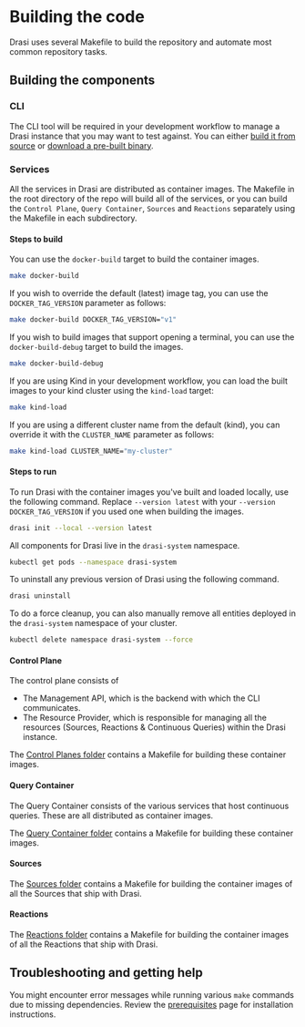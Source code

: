 # Building the code

Drasi uses several Makefile to build the repository and automate most common repository tasks.


## Building the components

### CLI

The CLI tool will be required in your development workflow to manage a Drasi instance that you may want to test against. You can either [build it from source](../../../../cli/) or [download a pre-built binary](https://github.com/drasi-project/drasi-platform/releases).

### Services

All the services in Drasi are distributed as container images.  The Makefile in the root directory of the repo will build all of the services, or you can build the `Control Plane`, `Query Container`, `Sources` and `Reactions` separately using the Makefile in each subdirectory. 

#### Steps to build

You can use the `docker-build` target to build the container images.

```sh
make docker-build
```

If you wish to override the default (latest) image tag, you can use the `DOCKER_TAG_VERSION` parameter as follows:

```sh
make docker-build DOCKER_TAG_VERSION="v1"
```

If you wish to build images that support opening a terminal, you can use the `docker-build-debug` target to build the images. 
```sh
make docker-build-debug
```

If you are using Kind in your development workflow, you can load the built images to your kind cluster using the `kind-load` target:

```sh
make kind-load
```

If you are using a different cluster name from the default (kind), you can override it with the `CLUSTER_NAME` parameter as follows:

```sh
make kind-load CLUSTER_NAME="my-cluster"
```

#### Steps to run

To run Drasi with the container images you've built and loaded locally, use the following command. Replace `--version latest` with your `--version DOCKER_TAG_VERSION` if you used one when building the images.

```sh
drasi init --local --version latest
```

All components for Drasi live in the `drasi-system` namespace.

```sh
kubectl get pods --namespace drasi-system
```

To uninstall any previous version of Drasi using the following command.

```sh
drasi uninstall
```

To do a force cleanup, you can also manually remove all entities deployed in the `drasi-system` namespace of your cluster.

```sh
kubectl delete namespace drasi-system --force
```

#### Control Plane

The control plane consists of 
- The Management API, which is the backend with which the CLI communicates.
- The Resource Provider, which is responsible for managing all the resources (Sources, Reactions & Continuous Queries) within the Drasi instance.

The [Control Planes folder](../../../../control-planes/) contains a Makefile for building these container images.


#### Query Container

The Query Container consists of the various services that host continuous queries.  These are all distributed as container images.

The [Query Container folder](../../../../query-container/) contains a Makefile for building these container images.

#### Sources

The [Sources folder](../../../../sources/) contains a Makefile for building the container images of all the Sources that ship with Drasi.

#### Reactions

The [Reactions folder](../../../../reactions/) contains a Makefile for building the container images of all the Reactions that ship with Drasi.



## Troubleshooting and getting help

You might encounter error messages while running various `make` commands due to missing dependencies. Review the [prerequisites](./../contributing-code-prerequisites/) page for installation instructions.
